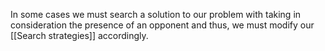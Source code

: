 In some cases we must search a solution to our problem with taking in consideration the presence of an opponent and thus, we must modify our [[Search strategies]] accordingly.
